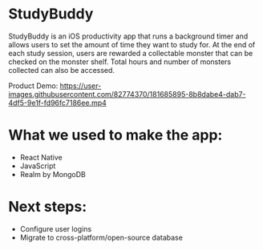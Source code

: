 # StudyBuddy

StudyBuddy is an iOS productivity app that runs a background timer and allows users to set the amount of time they want to study for. At the end of each study session, users are rewarded a collectable monster that can be checked on the monster shelf. Total hours and number of monsters collected can also be accessed. 

Product Demo:
https://user-images.githubusercontent.com/82774370/181685895-8b8dabe4-dab7-4df5-9e1f-fd96fc7186ee.mp4

# What we used to make the app:
- React Native
- JavaScript
- Realm by MongoDB

# Next steps:
- Configure user logins
- Migrate to cross-platform/open-source database 
